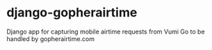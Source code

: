 django-gopherairtime
====================

Django app for capturing mobile airtime requests from Vumi Go to be handled by gopherairtime.com
